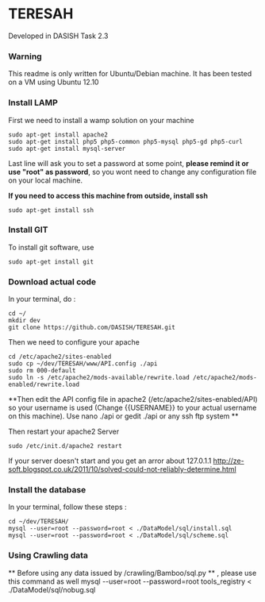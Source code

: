 TERESAH
=======================
Developed in DASISH Task 2.3

### Warning
This readme is only written for Ubuntu/Debian machine. It has been tested on a VM using Ubuntu 12.10

### Install LAMP

First we need to install a wamp solution on your machine

    sudo apt-get install apache2
    sudo apt-get install php5 php5-common php5-mysql php5-gd php5-curl
    sudo apt-get install mysql-server

Last line will ask you to set a password at some point, **please remind it or use "root" as password**, so you wont need to change any configuration file on your local machine.

**If you need to access this machine from outside, install ssh**

	sudo apt-get install ssh

### Install GIT
To install git software, use 

	sudo apt-get install git
	
### Download actual code

In your terminal, do :

	cd ~/
	mkdir dev
	git clone https://github.com/DASISH/TERESAH.git
	
Then we need to configure your apache

	cd /etc/apache2/sites-enabled
	sudo cp ~/dev/TERESAH/www/API.config ./api
	sudo rm 000-default
	sudo ln -s /etc/apache2/mods-available/rewrite.load /etc/apache2/mods-enabled/rewrite.load

**Then edit the API config file in apache2 (/etc/apache2/sites-enabled/API) so your username is used (Change {{USERNAME}} to your actual username on this machine). Use nano ./api or gedit ./api or any ssh ftp system **
	
Then restart your apache2 Server

	sudo /etc/init.d/apache2 restart
	
If your server doesn't start and you get an arror about 127.0.1.1 http://ze-soft.blogspot.co.uk/2011/10/solved-could-not-reliably-determine.html

### Install the database

In your terminal, follow these steps :

	cd ~/dev/TERESAH/
	mysql --user=root --password=root < ./DataModel/sql/install.sql 
	mysql --user=root --password=root < ./DataModel/sql/scheme.sql 
	
### Using Crawling data

** Before using any data issued by /crawling/Bamboo/sql.py ** , please use this command as well
	mysql --user=root --password=root tools_registry < ./DataModel/sql/nobug.sql 
